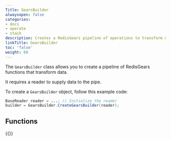 ```yaml
---
Title: GearsBuilder
alwaysopen: false
categories:
- docs
- operate
- stack
description: Creates a RedisGears pipeline of operations to transform data.
linkTitle: GearsBuilder
toc: 'false'
weight: 60
---
```


The `GearsBuilder` class allows you to create a pipeline of RedisGears functions that transform data.

It requires a reader to supply data to the pipe.

To create a `GearsBuilder` object, follow this example code:

```java
BaseReader reader = ...; // Initialize the reader
builder = GearsBuilder.CreateGearsBuilder(reader);
```

## Functions

{{<table-children columnNames="Function,Description" columnSources="LinkTitle,Description" enableLinks="LinkTitle">}}